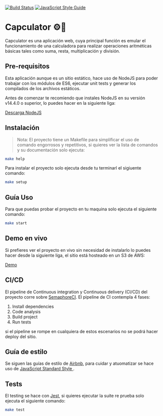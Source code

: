 [![Build Status](https://abuzzany.semaphoreci.com/badges/capculator/branches/master.svg?style=shields)](https://abuzzany.semaphoreci.com/projects/capculator)
[![JavaScript Style Guide](https://img.shields.io/badge/code_style-standard-brightgreen.svg)](https://standardjs.com)

# Capculator  ⚙️🧮
Capculator es una aplicación web, cuya principal función es emular el
funcionamiento de una calculadora para realizar operaciones
aritméticas básicas tales como suma, resta, multiplicación y división.

## Pre-requisitos
Esta aplicación aunque es un sitio estático, hace uso de NodeJS para poder trabajar con los módulos de ES6, ejecutar unit tests y generar los compilados de los archivos estáticos.
 
Antes de comenzar te recomiendo que instales NodeJS en su versión v14.4.0 o superior, lo puedes hacer en la siguiente liga:

[Descarga NodeJS](https://nodejs.org/en/)	

## Instalación
>Nota: El proyecto tiene un Makefile para simplificar el uso de comando engorrosos y
repetitivos, si quieres ver la lista de comandos y su documentación solo ejecuta:

```bash
make help
```

Para instalar el proyecto solo ejecuta desde tu terminarl el 
sigiuente comando:

```bash
make setup
```

## Guía Uso

Para que puedas probar el proyecto en tu maquina solo ejecuta el siguiente comando:

```bash
make start
```

## Demo en vivo

Si prefieres ver el proyecto en vivo sin necesidad de instalarlo lo puedes hacer
desde la siguiente liga, el sitio está hosteado en un S3 de AWS:

[Demo](https://capculator.s3-us-west-2.amazonaws.com/index.html)

## CI/CD

El pipeline de Continuous integration y Continuous delivery (CI/CD) del proyecto corre
sobre [SemaphoreCI](https://abuzzany.semaphoreci.com/branches/f6c9090a-7b57-42f6-878e-b007efde46d4). El pipeline de CI contempla 4 fases:

<ol>
<li>Install dependencies</li>
<li>Code analysis</li>
<li>Build project</li>
<li>Run tests</li>
</ol>

si el pipeline se rompe en cualquiera de estos escenarios no se podrá hacer 
deploy del sitio.

## Guía de estilo

Se siguen las guías de estilo de [Airbnb](https://github.com/airbnb/javascript), 
para cuidar y atuomatizar se hace uso de [JavaScript Standard Style
](https://standardjs.com).

## Tests

El testing se hace con [Jest](https://jestjs.io/), si quieres ejecutar la suite re prueba solo ejecuta el siguiente comando:

```bash
make test
```


